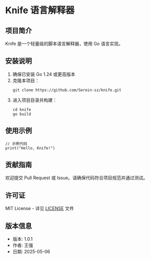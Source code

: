 # Knife 语言解释器

## 项目简介
Knife 是一个轻量级的脚本语言解释器，使用 Go 语言实现。

## 安装说明
1. 确保已安装 Go 1.24 或更高版本
2. 克隆本项目：
   ```
   git clone https://github.com/Serein-sz/knife.git
   ```
3. 进入项目目录并构建：
   ```
   cd knife
   go build
   ```

## 使用示例
```
// 示例代码
print("Hello, Knife!")
```

## 贡献指南
欢迎提交 Pull Request 或 Issue。请确保代码符合项目规范并通过测试。

## 许可证
MIT License - 详见 [LICENSE](LICENSE) 文件

## 版本信息
- 版本: 1.0.1
- 作者: 王强
- 日期: 2025-05-06
